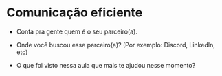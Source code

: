 <img src=''>

# Comunicação eficiente

- Conta pra gente quem é o seu parceiro(a).

- Onde você buscou esse parceiro(a)? (Por exemplo: Discord, LinkedIn, etc)

- O que foi visto nessa aula que mais te ajudou nesse momento?